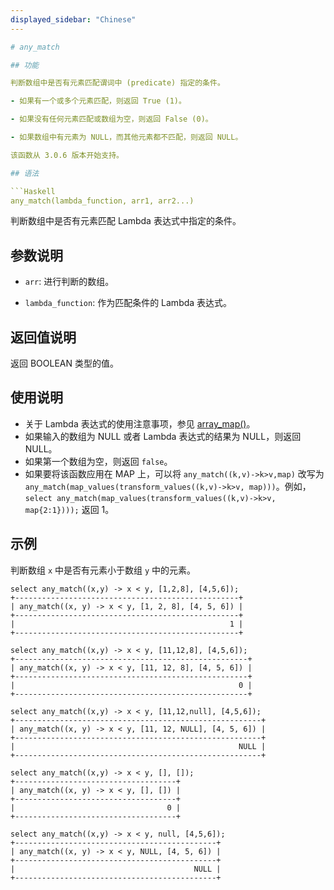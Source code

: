 ```yaml
---
displayed_sidebar: "Chinese"
---

# any_match

## 功能

判断数组中是否有元素匹配谓词中 (predicate) 指定的条件。

- 如果有一个或多个元素匹配，则返回 True (1)。

- 如果没有任何元素匹配或数组为空，则返回 False (0)。

- 如果数组中有元素为 NULL，而其他元素都不匹配，则返回 NULL。

该函数从 3.0.6 版本开始支持。

## 语法

```Haskell
any_match(lambda_function, arr1, arr2...)
```

判断数组中是否有元素匹配 Lambda 表达式中指定的条件。

## 参数说明

- `arr`: 进行判断的数组。

- `lambda_function`: 作为匹配条件的 Lambda 表达式。

## 返回值说明

返回 BOOLEAN 类型的值。

## 使用说明

- 关于 Lambda 表达式的使用注意事项，参见 [array_map()](array_map.md)。
- 如果输入的数组为 NULL 或者 Lambda 表达式的结果为 NULL，则返回 NULL。
- 如果第一个数组为空，则返回 `false`。
- 如果要将该函数应用在 MAP 上，可以将 `any_match((k,v)->k>v,map)` 改写为 `any_match(map_values(transform_values((k,v)->k>v, map)))`。例如，`select any_match(map_values(transform_values((k,v)->k>v, map{2:1})));` 返回 1。

## 示例

判断数组 `x` 中是否有元素小于数组 `y` 中的元素。

```Plain
select any_match((x,y) -> x < y, [1,2,8], [4,5,6]);
+--------------------------------------------------+
| any_match((x, y) -> x < y, [1, 2, 8], [4, 5, 6]) |
+--------------------------------------------------+
|                                                1 |
+--------------------------------------------------+

select any_match((x,y) -> x < y, [11,12,8], [4,5,6]);
+----------------------------------------------------+
| any_match((x, y) -> x < y, [11, 12, 8], [4, 5, 6]) |
+----------------------------------------------------+
|                                                  0 |
+----------------------------------------------------+

select any_match((x,y) -> x < y, [11,12,null], [4,5,6]);
+-------------------------------------------------------+
| any_match((x, y) -> x < y, [11, 12, NULL], [4, 5, 6]) |
+-------------------------------------------------------+
|                                                  NULL |
+-------------------------------------------------------+

select any_match((x,y) -> x < y, [], []);
+------------------------------------+
| any_match((x, y) -> x < y, [], []) |
+------------------------------------+
|                                  0 |
+------------------------------------+

select any_match((x,y) -> x < y, null, [4,5,6]);
+---------------------------------------------+
| any_match((x, y) -> x < y, NULL, [4, 5, 6]) |
+---------------------------------------------+
|                                        NULL |
+---------------------------------------------+
```